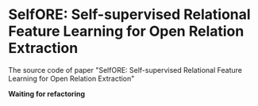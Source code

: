 # SelfORE: Self-supervised Relational Feature Learning for Open Relation Extraction
The source code of paper "SelfORE: Self-supervised Relational Feature Learning for Open Relation Extraction"

**Waiting for refactoring**